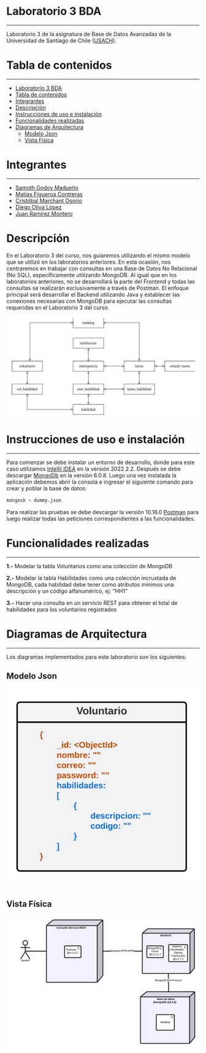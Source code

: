 

# Laboratorio 3 BDA
---

Laboratorio 3 de la asignatura de Base de Datos Avanzadas de la Universidad de Santiago de Chile ([USACH][9]).


# Tabla de contenidos
---

- [Laboratorio 3 BDA](#laboratorio-3-bda)
- [Tabla de contenidos](#tabla-de-contenidos)
- [Integrantes](#integrantes)
- [Descripción](#descripción)
- [Instrucciones de uso e instalación](#instrucciones-de-uso-e-instalación)
- [Funcionalidades realizadas](#funcionalidades-realizadas)
- [Diagramas de Arquitectura](#diagramas-de-arquitectura)
  - [Modelo Json](#modelo-json)
  - [Vista Física](#vista-física)


# Integrantes 
---

* [Samoth Godoy Madueño][8]
* [Matías Figueroa Contreras][6]
* [Cristóbal Marchant Osorio][7]
* [Diego Oliva López][5]
* [Juan Ramírez Montero][4]

# Descripción

 En el Laboratorio 3 del curso, nos guiaremos utilizando el mismo modelo que se utilizó en los laboratorios anteriores. En esta ocasión, nos centraremos en trabajar con consultas en una Base de Datos No Relacional (No SQL), específicamente utilizando MongoDB. Al igual que en los laboratorios anteriores, no se desarrollará la parte del Frontend y todas las consultas se realizarán exclusivamente a través de Postman. El enfoque principal será desarrollar el Backend utilizando Java y establecer las conexiones necesarias con MongoDB para ejecutar las consultas requeridas en el Laboratorio 3 del curso.

 ![modeloguia](modeloguia.jpg)

#  Instrucciones de uso e instalación
---

Para comenzar se debe instalar un entorno de desarrollo, donde para este caso utilizamos [Intellij IDEA][10] en la versión 2022.2.2. 
Después se debe descargar [MongoDb][3] en la versión 6.0.8. Luego una vez instalada la aplicación debemos abrir la consola e ingresar el siguiente comando para  crear y poblar la base de datos:

```sh
mongosh < dummy.json
```
Para realizar las pruebas  se debe descargar la versión 10.16.0 [Postman][11] para luego realizar todas las peticiones correspondientes a las funcionalidades.

# Funcionalidades realizadas


---
**1.-**  Modelar la tabla Voluntarios como una colección de MongoDB

**2.-** Modelar la tabla Habilidades como una colección incrustada de MongoDB, cada habilidad debe tener como atributos mínimos una descripción y un código alfanumérico, ej: "HH1"

**3.-** Hacer una consulta en un servicio REST para obtener el total de habilidades para los voluntarios registrados



# Diagramas de Arquitectura 
---
Los diagramas implementados para este laboratorio son los siguientes:

## Modelo Json

 ![ModeloJson](ModeloJson.png)

## Vista Física

![Vista Fisica](VistaFisica.png)


[1]: https://nodejs.org/es
[2]: https://www.jetbrains.com/es-es/idea/download/#section=windows
[3]: https://www.mongodb.com/try/download/community
[4]: https://github.com/jnramirezm
[5]: https://github.com/D4ig0
[6]: https://github.com/MatiasFigueroaContreras
[7]: https://github.com/cristowo
[8]: https://github.com/Samoth1
[9]: https://www.usach.cl/
[10]: https://www.jetbrains.com/es-es/idea/download/?section=windows
[11]: https://www.postman.com/downloads/